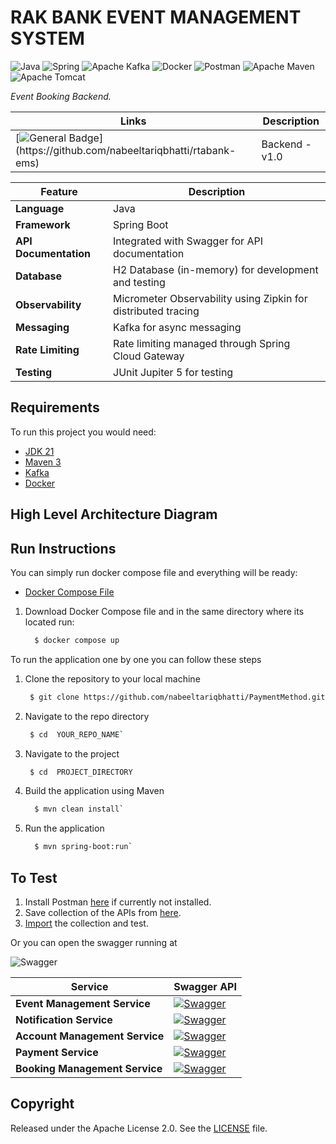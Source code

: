 # RAK BANK EVENT MANAGEMENT SYSTEM



![Java](https://img.shields.io/badge/java-%23ED8B00.svg?style=for-the-badge&logo=openjdk&logoColor=white) ![Spring](https://img.shields.io/badge/spring-%236DB33F.svg?style=for-the-badge&logo=spring&logoColor=white) ![Apache Kafka](https://img.shields.io/badge/Apache%20Kafka-000?style=for-the-badge&logo=apachekafka) ![Docker](https://img.shields.io/badge/docker-%230db7ed.svg?style=for-the-badge&logo=docker&logoColor=white)
![Postman](https://img.shields.io/badge/Postman-FF6C37?style=for-the-badge&logo=postman&logoColor=white)
![Apache Maven](https://img.shields.io/badge/Apache%20Maven-C71A36?style=for-the-badge&logo=Apache%20Maven&logoColor=white)
![Apache Tomcat](https://img.shields.io/badge/apache%20tomcat-%23F8DC75.svg?style=for-the-badge&logo=apache-tomcat&logoColor=black)


_Event Booking Backend._

| Links                                                                                                                                            | Description    |
|--------------------------------------------------------------------------------------------------------------------------------------------------| -------------- |
| [![General Badge](https://img.shields.io/badge/version-1.0-COLOR.svg?logo=LOGO")](https://github.com/nabeeltariqbhatti/rtabank-ems)| Backend - v1.0 |



| Feature                | Description                                                   |
|------------------------|---------------------------------------------------------------|
| **Language**            | Java                                                          |
| **Framework**           | Spring Boot                                                   |
| **API Documentation**   | Integrated with Swagger for API documentation                 |
| **Database**            | H2 Database (in-memory) for development and testing           |
| **Observability**       | Micrometer Observability using Zipkin for distributed tracing |
| **Messaging**           | Kafka for async messaging                                     |
| **Rate Limiting**       | Rate limiting managed through Spring Cloud Gateway            |
| **Testing**             | JUnit Jupiter 5 for testing                                   |

## Requirements

To run this project you would need:


- [JDK 21](https://www.oracle.com/java/technologies/javase/jdk22-archive-downloads.html)
- [Maven 3](https://maven.apache.org)
- [Kafka](https://kafka.apache.org/downloads)
- [Docker](https://docs.docker.com/engine/install/)

## High Level Architecture Diagram

## Run Instructions

  You can simply run docker compose file and everything will be ready:

- [Docker Compose File](https://github.com/nabeeltariqbhatti/rtabank-ems/blob/master/docker-compose.yaml)

1. Download Docker Compose file and in the same  directory where its located run:
    ``` bash
      $ docker compose up

To run the application one by one you  can follow these steps
1. Clone the repository to your local machine
    ``` bash
     $ git clone https://github.com/nabeeltariqbhatti/PaymentMethod.git`
2. Navigate to the repo directory
   ``` bash
    $ cd  YOUR_REPO_NAME`
3. Navigate to the project
   ``` bash
    $ cd  PROJECT_DIRECTORY
4. Build the application using Maven
    ``` bash
      $ mvn clean install`
4. Run the application
    ``` bash
      $ mvn spring-boot:run`


## To Test

1. Install Postman [here](https://www.postman.com/downloads/) if currently not installed.
2. Save collection of the APIs from [here](https://github.com/nabeeltariqbhatti/rtabank-ems/blob/master/rakbank-ems.postman_collection.json).
3. [Import](https://learning.postman.com/docs/getting-started/importing-and-exporting/importing-and-exporting-overview/) the collection and test.

 Or you can open the swagger running at

![Swagger](https://img.shields.io/badge/-Swagger-%23Clojure?style=for-the-badge&logo=swagger&logoColor=white)

| Service                      | Swagger API                                                                                   |
|------------------------------|------------------------------------------------------------------------------------------------|
| **Event Management Service**  | [![Swagger](https://img.shields.io/badge/Swagger-Event%20Management-blue?style=for-the-badge&logo=swagger)](http://localhost:8080/rakbank/event-management-service/rest/api/swagger-ui/index.html)  |
| **Notification Service**      | [![Swagger](https://img.shields.io/badge/Swagger-Notification%20Service-green?style=for-the-badge&logo=swagger)](http://localhost:8080/notification-service/swagger-ui.html)  |
| **Account Management Service**| [![Swagger](https://img.shields.io/badge/Swagger-Account%20Management-yellow?style=for-the-badge&logo=swagger)](http://localhost:8080/rakbank/account-management-service/rest/api/swagger-ui/index.html)  |
| **Payment Service**           | [![Swagger](https://img.shields.io/badge/Swagger-Payment%20Service-red?style=for-the-badge&logo=swagger)](http://localhost:8080/event-payment-service/rest/api/swagger-ui/index.html)   |
| **Booking Management Service**| [![Swagger](https://img.shields.io/badge/Swagger-Booking%20Management-orange?style=for-the-badge&logo=swagger)](http://localhost:8080/rakbank/event-booking-service/rest/api/swagger-ui/index.html) |
## Copyright



Released under the Apache License 2.0. See the [LICENSE](https://github.com/codecentric/springboot-sample-app/blob/master/LICENSE) file.
